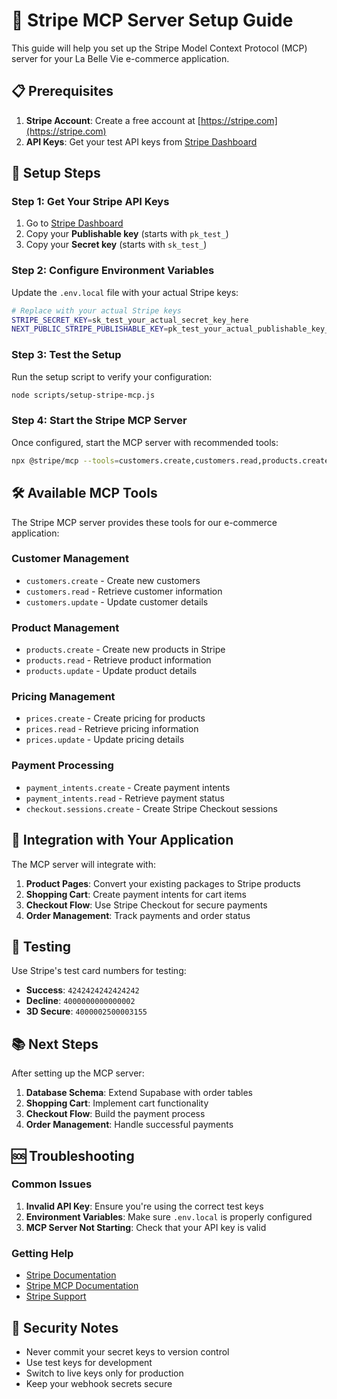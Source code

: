 # 🚀 Stripe MCP Server Setup Guide

This guide will help you set up the Stripe Model Context Protocol (MCP) server for your La Belle Vie e-commerce application.

## 📋 Prerequisites

1. **Stripe Account**: Create a free account at [https://stripe.com](https://stripe.com)
2. **API Keys**: Get your test API keys from [Stripe Dashboard](https://dashboard.stripe.com/apikeys)

## 🔧 Setup Steps

### Step 1: Get Your Stripe API Keys

1. Go to [Stripe Dashboard](https://dashboard.stripe.com/apikeys)
2. Copy your **Publishable key** (starts with `pk_test_`)
3. Copy your **Secret key** (starts with `sk_test_`)

### Step 2: Configure Environment Variables

Update the `.env.local` file with your actual Stripe keys:

```bash
# Replace with your actual Stripe keys
STRIPE_SECRET_KEY=sk_test_your_actual_secret_key_here
NEXT_PUBLIC_STRIPE_PUBLISHABLE_KEY=pk_test_your_actual_publishable_key_here
```

### Step 3: Test the Setup

Run the setup script to verify your configuration:

```bash
node scripts/setup-stripe-mcp.js
```

### Step 4: Start the Stripe MCP Server

Once configured, start the MCP server with recommended tools:

```bash
npx @stripe/mcp --tools=customers.create,customers.read,products.create,products.read,prices.create,prices.read,payment_intents.create,checkout.sessions.create --api-key=$STRIPE_SECRET_KEY
```

## 🛠️ Available MCP Tools

The Stripe MCP server provides these tools for our e-commerce application:

### Customer Management
- `customers.create` - Create new customers
- `customers.read` - Retrieve customer information
- `customers.update` - Update customer details

### Product Management
- `products.create` - Create new products in Stripe
- `products.read` - Retrieve product information
- `products.update` - Update product details

### Pricing Management
- `prices.create` - Create pricing for products
- `prices.read` - Retrieve pricing information
- `prices.update` - Update pricing details

### Payment Processing
- `payment_intents.create` - Create payment intents
- `payment_intents.read` - Retrieve payment status
- `checkout.sessions.create` - Create Stripe Checkout sessions

## 🔄 Integration with Your Application

The MCP server will integrate with:

1. **Product Pages**: Convert your existing packages to Stripe products
2. **Shopping Cart**: Create payment intents for cart items
3. **Checkout Flow**: Use Stripe Checkout for secure payments
4. **Order Management**: Track payments and order status

## 🧪 Testing

Use Stripe's test card numbers for testing:

- **Success**: `4242424242424242`
- **Decline**: `4000000000000002`
- **3D Secure**: `4000002500003155`

## 📚 Next Steps

After setting up the MCP server:

1. **Database Schema**: Extend Supabase with order tables
2. **Shopping Cart**: Implement cart functionality
3. **Checkout Flow**: Build the payment process
4. **Order Management**: Handle successful payments

## 🆘 Troubleshooting

### Common Issues

1. **Invalid API Key**: Ensure you're using the correct test keys
2. **Environment Variables**: Make sure `.env.local` is properly configured
3. **MCP Server Not Starting**: Check that your API key is valid

### Getting Help

- [Stripe Documentation](https://stripe.com/docs)
- [Stripe MCP Documentation](https://github.com/stripe/mcp)
- [Stripe Support](https://support.stripe.com)

## 🔐 Security Notes

- Never commit your secret keys to version control
- Use test keys for development
- Switch to live keys only for production
- Keep your webhook secrets secure
